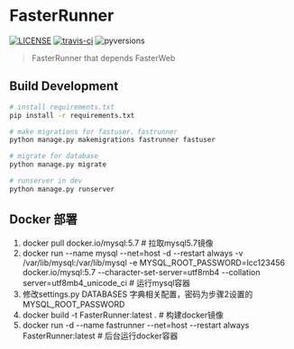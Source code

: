 # FasterRunner

[![LICENSE](https://img.shields.io/github/license/yinquanwang/FasterRunner.svg)](https://github.com/yinquanwang/FasterRunner/blob/master/LICENSE) [![travis-ci](https://travis-ci.org/yinquanwang/FasterRunner.svg?branch=master)](https://travis-ci.org/yinquanwang/FasterRunner) ![pyversions](https://img.shields.io/pypi/pyversions/Django.svg)

> FasterRunner that depends FasterWeb


## Build Development

``` bash
# install requirements.txt
pip install -r requirements.txt

# make migrations for fastuser、fastrunner
python manage.py makemigrations fastrunner fastuser

# migrate for database
python manage.py migrate

# runserver in dev
python manage.py runserver

```

## Docker 部署
1. docker pull docker.io/mysql:5.7 # 拉取mysql5.7镜像
2. docker run --name mysql --net=host -d --restart always -v /var/lib/mysql:/var/lib/mysql -e  MYSQL_ROOT_PASSWORD=lcc123456 docker.io/mysql:5.7 --character-set-server=utf8mb4 --collation server=utf8mb4_unicode_ci  # 运行mysql容器
3. 修改settings.py DATABASES 字典相关配置，密码为步骤2设置的MYSQL_ROOT_PASSWORD
4. docker build -t FasterRunner:latest .    # 构建docker镜像
5. docker run -d --name fastrunner --net=host --restart always FasterRunner:latest  # 后台运行docker容器




